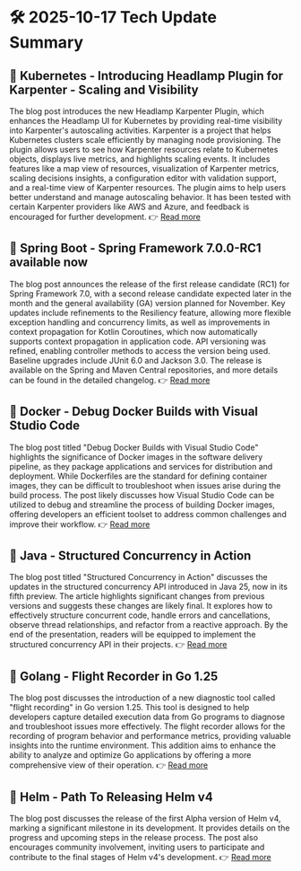 # 🛠️ 2025-10-17 Tech Update Summary

## 🔹 Kubernetes - Introducing Headlamp Plugin for Karpenter - Scaling and Visibility
The blog post introduces the new Headlamp Karpenter Plugin, which enhances the Headlamp UI for Kubernetes by providing real-time visibility into Karpenter's autoscaling activities. Karpenter is a project that helps Kubernetes clusters scale efficiently by managing node provisioning. The plugin allows users to see how Karpenter resources relate to Kubernetes objects, displays live metrics, and highlights scaling events. It includes features like a map view of resources, visualization of Karpenter metrics, scaling decisions insights, a configuration editor with validation support, and a real-time view of Karpenter resources. The plugin aims to help users better understand and manage autoscaling behavior. It has been tested with certain Karpenter providers like AWS and Azure, and feedback is encouraged for further development.
👉 [Read more](https://kubernetes.io/blog/2025/10/06/introducing-headlamp-plugin-for-karpenter/)

## 🔹 Spring Boot - Spring Framework 7.0.0-RC1 available now
The blog post announces the release of the first release candidate (RC1) for Spring Framework 7.0, with a second release candidate expected later in the month and the general availability (GA) version planned for November. Key updates include refinements to the Resiliency feature, allowing more flexible exception handling and concurrency limits, as well as improvements in context propagation for Kotlin Coroutines, which now automatically supports context propagation in application code. API versioning was refined, enabling controller methods to access the version being used. Baseline upgrades include JUnit 6.0 and Jackson 3.0. The release is available on the Spring and Maven Central repositories, and more details can be found in the detailed changelog.
👉 [Read more](https://spring.io/blog/2025/10/16/spring-framework-7-0-0-RC1-available-now)

## 🔹 Docker - Debug Docker Builds with Visual Studio Code
The blog post titled "Debug Docker Builds with Visual Studio Code" highlights the significance of Docker images in the software delivery pipeline, as they package applications and services for distribution and deployment. While Dockerfiles are the standard for defining container images, they can be difficult to troubleshoot when issues arise during the build process. The post likely discusses how Visual Studio Code can be utilized to debug and streamline the process of building Docker images, offering developers an efficient toolset to address common challenges and improve their workflow.
👉 [Read more](https://www.docker.com/blog/debug-docker-builds-with-visual-studio-code/)

## 🔹 Java - Structured Concurrency in Action
The blog post titled "Structured Concurrency in Action" discusses the updates in the structured concurrency API introduced in Java 25, now in its fifth preview. The article highlights significant changes from previous versions and suggests these changes are likely final. It explores how to effectively structure concurrent code, handle errors and cancellations, observe thread relationships, and refactor from a reactive approach. By the end of the presentation, readers will be equipped to implement the structured concurrency API in their projects.
👉 [Read more](https://inside.java/2025/10/16/devoxxbelgium-structured-concurrency-action/)

## 🔹 Golang - Flight Recorder in Go 1.25
The blog post discusses the introduction of a new diagnostic tool called "flight recording" in Go version 1.25. This tool is designed to help developers capture detailed execution data from Go programs to diagnose and troubleshoot issues more effectively. The flight recorder allows for the recording of program behavior and performance metrics, providing valuable insights into the runtime environment. This addition aims to enhance the ability to analyze and optimize Go applications by offering a more comprehensive view of their operation.
👉 [Read more](https://go.dev/blog/flight-recorder)

## 🔹 Helm - Path To Releasing Helm v4
The blog post discusses the release of the first Alpha version of Helm v4, marking a significant milestone in its development. It provides details on the progress and upcoming steps in the release process. The post also encourages community involvement, inviting users to participate and contribute to the final stages of Helm v4's development.
👉 [Read more](https://helm.sh/blog/path-to-helm-v4/)

